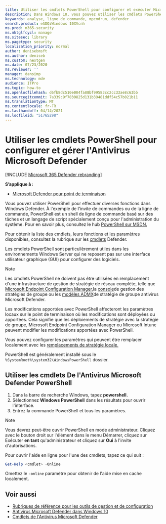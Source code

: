 ```yaml
---
title: Utiliser les cmdlets PowerShell pour configurer et exécuter Microsoft Defender AV
description: Dans Windows 10, vous pouvez utiliser les cmdlets PowerShell pour exécuter des analyses, mettre à jour les informations de sécurité et modifier les paramètres dans l'Antivirus Microsoft Defender.
keywords: analyse, ligne de commande, mpcmdrun, defender
search.product: eADQiWindows 10XVcnh
ms.prod: m365-security
ms.mktglfcycl: manage
ms.sitesec: library
ms.pagetype: security
localization_priority: normal
author: denisebmsft
ms.author: deniseb
ms.custom: nextgen
ms.date: 07/23/2020
ms.reviewer: ''
manager: dansimp
ms.technology: mde
audience: ITPro
ms.topic: how-to
ms.openlocfilehash: d6fb8dc510e004fa88bf99583cc2cc33ae8c63bb
ms.sourcegitcommit: 7a339c9f7039825d131b39481ddf54c57b021b11
ms.translationtype: MT
ms.contentlocale: fr-FR
ms.lasthandoff: 04/14/2021
ms.locfileid: "51765298"
---
```

# <a name="use-powershell-cmdlets-to-configure-and-manage-microsoft-defender-antivirus"></a>Utiliser les cmdlets PowerShell pour configurer et gérer l'Antivirus Microsoft Defender

[!INCLUDE [Microsoft 365 Defender rebranding](../../includes/microsoft-defender.md)]


**S’applique à :**

- [Microsoft Defender pour point de terminaison](/microsoft-365/security/defender-endpoint/)

Vous pouvez utiliser PowerShell pour effectuer diverses fonctions dans Windows Defender. À l'exemple de l'invite de commandes ou de la ligne de commande, PowerShell est un shell de ligne de commande basé sur des tâches et un langage de script spécialement conçu pour l'administration du système. Pour en savoir plus, consultez le hub [PowerShell sur MSDN.](/previous-versions/msdn10/mt173057(v=msdn.10))

Pour obtenir la liste des cmdlets, leurs fonctions et les paramètres disponibles, consultez la rubrique sur les [cmdlets](/powershell/module/defender) Defender.

Les cmdlets PowerShell sont particulièrement utiles dans les environnements Windows Server qui ne reposent pas sur une interface utilisateur graphique (GUI) pour configurer des logiciels.

> [!NOTE]
> Les cmdlets PowerShell ne doivent pas être utilisées en remplacement d'une infrastructure de gestion de stratégie de réseau complète, telle que [Microsoft Endpoint Configuration Manager,](/configmgr)la [console](/previous-versions/windows/it-pro/windows-server-2008-R2-and-2008/cc731212(v=ws.11))de gestion des stratégies de groupe ou les [modèles ADMX](https://www.microsoft.com/download/101445)de stratégie de groupe antivirus Microsoft Defender.

Les modifications apportées avec PowerShell affecteront les paramètres locaux sur le point de terminaison où les modifications sont déployées ou apportées. Cela signifie que les déploiements de stratégie avec la stratégie de groupe, Microsoft Endpoint Configuration Manager ou Microsoft Intune peuvent modifier les modifications apportées avec PowerShell.

Vous pouvez configurer les paramètres qui peuvent être remplacer localement avec les [remplacements de stratégie locale.](configure-local-policy-overrides-microsoft-defender-antivirus.md)

PowerShell est généralement installé sous le `%SystemRoot%\system32\WindowsPowerShell` dossier.

## <a name="use-microsoft-defender-antivirus-powershell-cmdlets"></a>Utiliser les cmdlets De l'Antivirus Microsoft Defender PowerShell

1. Dans la barre de recherche Windows, tapez **powershell.**
2. Sélectionnez **Windows PowerShell** dans les résultats pour ouvrir l'interface.
3. Entrez la commande PowerShell et tous les paramètres.

> [!NOTE]
> Vous devrez peut-être ouvrir PowerShell en mode administrateur. Cliquez avec le bouton droit sur l'élément dans le menu Démarrer, cliquez sur Exécuter **en tant** qu'administrateur et cliquez sur **Oui** à l'invite d'autorisations.

Pour ouvrir l'aide en ligne pour l'une des cmdlets, tapez ce qui suit :

```PowerShell
Get-Help <cmdlet> -Online
```

Omettez le `-online` paramètre pour obtenir de l'aide mise en cache localement.

## <a name="related-topics"></a>Voir aussi

- [Rubriques de référence pour les outils de gestion et de configuration](configuration-management-reference-microsoft-defender-antivirus.md)
- [Antivirus Microsoft Defender dans Windows 10](microsoft-defender-antivirus-in-windows-10.md)
- [Cmdlets de l'Antivirus Microsoft Defender](/powershell/module/defender)